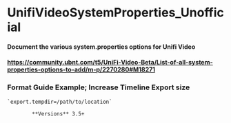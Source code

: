 # UnifiVideoSystemProperties_Unofficial
#### Document the various system.properties options for Unifi Video
#### https://community.ubnt.com/t5/UniFi-Video-Beta/List-of-all-system-properties-options-to-add/m-p/2270280#M18271


### Format Guide Example; Increase Timeline Export size

    `export.tempdir=/path/to/location`

            **Versions** 3.5+

